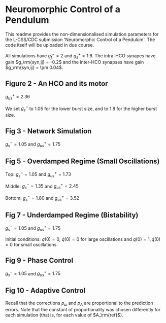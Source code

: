 # Neuromorphic Control of a Pendulum

This readme provides the non-dimensionalised simulation parameters for the L-CSS/CDC submission 'Neuromorphic Control of a Pendulum'. The code itself will be uploaded in due course.

All simulations have $g_f^- = 2$ and $g_s^+ = 1.6$. The intra-HCO synapes have gain $g_\rm{syn,ij} = -0.2$ and the inter-HCO synapses have gain $g_\rm{syn,ij} = \pm 0.04$.

## Figure 2 - An HCO and its motor

$g_{us}^+ = 2.36$

We set $g_s^-$ to 1.05 for the lower burst size, and to 1.8 for the higher burst size.

## Fig 3 - Network Simulation

$g_s^- = 1.05$ and $g_{us}^+ = 1.75$

## Fig 5 - Overdamped Regime (Small Oscillations)

Top:       $g_s^- = 1.05$ and $g_{us}^+ = 1.73$

Middle:  $g_s^- = 1.35$ and $g_{us}^+ = 2.45$

Bottom: $g_s^- = 1.80$ and $g_{us}^+ = 3.52$

## Fig 7 - Underdamped Regime (Bistability)

 $g_s^- = 1.05$ and $g_{us}^+ = 1.75$

Initial conditions: $q(0) = 0$, $\dot{q}(0) = 0$ for large oscillations and $q(0) = 1, \dot{q}(0) = 0$ for small oscillations.

## Fig 9 - Phase Control

 $g_s^- = 1.05$ and $g_{us}^+ = 1.75$

## Fig 10 - Adaptive Control

Recall that the corrections $p_\omega$ and $p_A$ are proportional to the prediction errors. Note that the constant of proportionality was chosen differently for each simulation (that is, for each value of $A_\rm{ref}$).